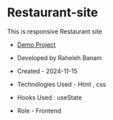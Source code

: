 # Restaurant-site
This is responsive Restaurant site



- [Demo Project](https://code-banu.github.io/Restaurant-site/)

- Developed by Raheleh Banam

- Created - 2024-11-15

- Technologies Used - Html , css 

- Hooks Used : useState 

- Role - Frontend
